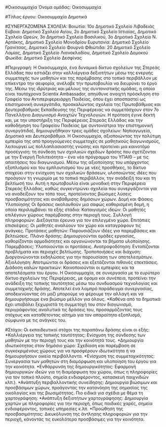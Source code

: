 #Οικοσυμμαχία
Όνομα ομάδας: Οικοσυμμαχία

#Τίτλος έργου: Οικοσυμμαχία Δημοτικά

#ΣΥΝΕΡΓΑΖΟΜΕΝΑ ΣΧΟΛΕΙΑ: 
Βοιωτία: 10ο Δημοτικό Σχολείο Λιβαδειάς
Εύβοια: Δημοτικό Σχολείο Αγίου, 2ο Δημοτικό Σχολείο Ιστιαίας, Δημοτικό Σχολείο Ωρεών, 3ο Δημοτικό Σχολείο Βασιλικού, 3ο Δημοτικό Σχολείο Ν. Αρτάκης, Δημοτικό Σχολείο Μονοδρίου
Ευρυτανία: Δημοτικό Σχολείο Γρανίτσας, Δημοτικό Σχολείο Φουρνά
Φθιώτιδα: 20 Δημοτικό Σχολείο Λαμίας, Δημοτικό Σχολείο Λιανοκλαδίου, Δημοτικό Σχολείο Δομοκού
Φωκίδα: Δημοτικό Σχολείο Δεσφίνας

#Περιγραφή:
Η Οικοσυμμαχία, ένα δυναμικό δίκτυο σχολείων της Στερεάς Ελλάδας που εστιάζει στην καλλιέργεια δεξιοτήτων μέσω της ενεργής συμμετοχής των μαθητών και της παρέμβασης στο τοπικό περιβάλλον με επίκεντρο την αειφορία, ανέλαβε την πρωτοβουλία να διευρύνει το έργο της.
Μέσω της ιδρύτριας και μέλους της συντονιστικής ομάδας, η οποία είναι ταυτόχρονα Scientix Ambassador, απηύθυνε ανοιχτή πρόσκληση στο Γραφείο του Αντιπεριφερειάρχη Παιδείας, όπου έχει αποσπαστεί ως επιστημονική συνεργάτιδα, προσκαλώντας σχολεία της Πρωτοβάθμιας και Δευτεροβάθμιας Εκπαίδευσης της Περιφέρειας να συμμετάσχουν στον 7ο Πανελλήνιο Διαγωνισμό Ανοιχτών Τεχνολογιών. Η πρόταση έγινε δεκτή και, με την υποστήριξη της Περιφέρειας Στερεάς Ελλάδας και την καθοδήγηση του Γραφείου Παιδείας (με συντονίστρια την επιστημονική συνεργάτιδα), δημιουργήθηκαν τρεις ομάδες σχολείων: Νηπιαγωγεία, Δημοτικά και Δευτεροβάθμια.
Η Οικοσυμμαχία, αξιοποιώντας την πολύτιμη εμπειρία της από προηγούμενες συμμετοχές σε μαθητικούς διαγωνισμούς, λειτουργεί ως πολλαπλασιαστής γνώσης και προτείνει μια καινοτόμο προσέγγιση: τη σύνδεση των σχολικών σχεδίων δράσης που σχετίζονται με την Ενεργή Πολιτειότητα – ένα νέο πρόγραμμα του ΥΠΑΙΘ – με τις απαιτήσεις του διαγωνισμού.
Μέσω της αξιοποίησης του υπάρχοντος εξοπλισμού και του εμπλουτισμού του με νέες προσθήκες, το δίκτυο στοχεύει στην ενίσχυση των σχολικών δράσεων, υλοποιώντας ιδέες που προάγουν τη γνωριμία με το τοπικό περιβάλλον, την ανάδειξή του και τη βελτίωσή του.
Αυτή η πρωτοβουλία είναι μοναδική στην Περιφέρεια Στερεάς Ελλάδας, καθώς συγκεντρώνει σχολεία που συνεργάζονται για να αναδείξουν τον τόπο τους, προτείνοντας βιώσιμες λύσεις προσβασιμότητας και αναβάθμισης δημόσιων χώρων.
Δομή και Φάσεις Υλοποίησης
Οι δράσεις ακολουθούν μια σαφώς καθορισμένη δομή, η οποία περιλαμβάνει τα εξής στάδια:
Καταιγισμός ιδεών: Οι μαθητές επιλέγουν χώρους παρέμβασης στην περιοχή τους.
Συλλογή πληροφοριών: Διεξάγεται έρευνα για τον επιλεγμένο χώρο.
Επιτόπιες επισκέψεις: Οι μαθητές αναλύουν τον χώρο και καταγράφουν τις ανάγκες.
Προτάσεις μαθητών: Παρουσιάζουν ιδέες για παρεμβάσεις και βελτιώσεις.
Πλάνο δράσης: Δημιουργούνται ομάδες εργασίας, καθορίζονται αρμοδιότητες και οργανώνονται τα βήματα υλοποίησης.
Παρεμβάσεις: Υλοποιούνται οι προτάσεις.
Ανατροφοδότηση: Εντοπίζονται προβλήματα και περιοχές βελτίωσης.
Τροποποιήσεις και διάχυση: Διοργανώνονται εκδηλώσεις για την παρουσίαση των αποτελεσμάτων.
Αξιολόγηση: Αποτιμώνται οι δράσεις και εξετάζονται πιθανές επεκτάσεις.
Διάδοση καλών πρακτικών: Κοινοποιούνται οι εμπειρίες και τα αποτελέσματα του έργου.
Η Οικοσυμμαχία, σε συνεργασία με το ευρύτερο δίκτυο σχολείων της Περιφέρειας, με όραμα και συνέπεια, προτείνει την ανάδειξη της τοπικής ταυτότητας μέσω του συνδυασμού τεχνολογίας και συμμετοχικής δράσης. Αποτελεί ένα λαμπρό παράδειγμα συνεργασίας, αποδεικνύοντας ότι μαζί μπορούμε να φέρουμε την αλλαγή και να δημιουργήσουμε ένα βιώσιμο μέλλον για όλους.
*Καθένα από τα δημοτικά έχει υποβάλει ξεχωριστά τη συμμετοχή του στον διαγωνισμό, περιγράφοντας αναλυτικά τις δράσεις του, προσαρμόζοντας τους στόχους και καταθέτοντας αίτημα για τον απαραίτητο εξοπλισμό, σύμφωνα με τις ανάγκες του.

#Στόχοι:
Οι εκπαιδευτικοί στόχοι της παραπάνω δράσης είναι οι εξής:
*Καλλιέργεια της τοπικής ταυτότητας: Ενίσχυση της σύνδεσης των μαθητών με την περιοχή τους και την κοινότητά τους.
*Δημιουργία ιδιωτικότητας στον δημόσιο χώρο: Σχεδίαση και παρέμβαση σε συγκεκριμένους χώρους για να προσφέρουν ιδιωτικότητα ή να δημιουργήσουν οικεία περιβάλλοντα.
*Ενίσχυση της συμμετοχικότητας: Συνεργασία των μαθητών στη διαμόρφωση και υλοποίηση του έργου για την κοινότητα.
*Ενθάρρυνση της δημιουργικότητας: Εφαρμογή δημιουργικών ιδεών για τη διαμόρφωση του χώρου, όπως η πληροφορίες για τον τοπικό πλούτο, σημεία ενδιαφέροντος, κατασκευή παιχνιδιών κλπ.).
*Ανάπτυξη περιβαλλοντικής συνείδησης: Δημιουργία βιώσιμων και προσβάσιμων χώρων, προάγοντας την κατανόηση της σημασίας της οικολογίας και της βιωσιμότητας.
Πιο ειδικά για σχέδια με θέμα τη χαρτογράφηση:
*Ανάπτυξη δεξιοτήτων χαρτογράφησης: Δημιουργία χαρτών με πληροφορίες για την περιοχή, όπως παιδικές χαρές, σημεία ενδιαφέροντος, τοπικές υπηρεσίες κ.λπ.
*Προώθηση της προσβασιμότητας: Διευκόλυνση της άντλησης πληροφοριών για την περιοχή, κάνοντάς τις ευκολότερα προσβάσιμες για την κοινότητα.
